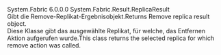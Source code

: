 <Type Name="RemoveReplicaResult" FullName="System.Fabric.Result.RemoveReplicaResult">
  <TypeSignature Language="C#" Value="public class RemoveReplicaResult : System.Fabric.Result.ReplicaResult" />
  <TypeSignature Language="ILAsm" Value=".class public auto ansi serializable beforefieldinit RemoveReplicaResult extends System.Fabric.Result.ReplicaResult" />
  <TypeSignature Language="DocId" Value="T:System.Fabric.Result.RemoveReplicaResult" />
  <TypeSignature Language="VB.NET" Value="Public Class RemoveReplicaResult&#xA;Inherits ReplicaResult" />
  <TypeSignature Language="F#" Value="type RemoveReplicaResult = class&#xA;    inherit ReplicaResult" />
  <AssemblyInfo>
    <AssemblyName>System.Fabric</AssemblyName>
    <AssemblyVersion>6.0.0.0</AssemblyVersion>
  </AssemblyInfo>
  <Base>
    <BaseTypeName>System.Fabric.Result.ReplicaResult</BaseTypeName>
  </Base>
  <Interfaces />
  <Docs>
    <summary>
            <span data-ttu-id="128e8-101">Gibt die Remove-Replikat-Ergebnisobjekt.</span><span class="sxs-lookup"><span data-stu-id="128e8-101">Returns Remove replica result object.</span></span>
            </summary>
    <remarks>
            <span data-ttu-id="128e8-102">Diese Klasse gibt das ausgewählte Replikat, für welche, das Entfernen Aktion aufgerufen wurde.</span><span class="sxs-lookup"><span data-stu-id="128e8-102">This class returns the selected replica for which remove action was called.</span></span>
            </remarks>
  </Docs>
  <Members />
</Type>